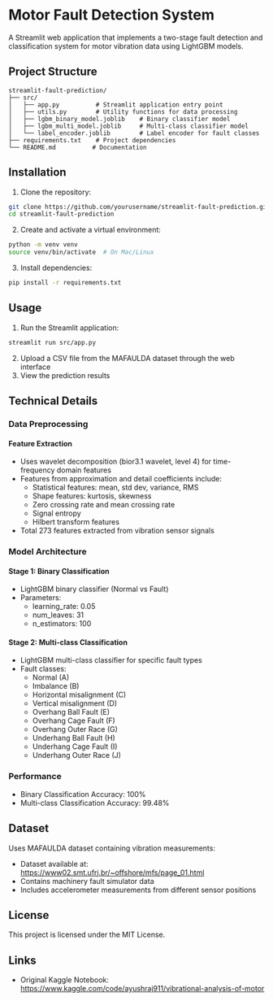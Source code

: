 # Motor Fault Detection System

A Streamlit web application that implements a two-stage fault detection and classification system for motor vibration data using LightGBM models.

## Project Structure
```
streamlit-fault-prediction/
├── src/
│   ├── app.py          # Streamlit application entry point
│   ├── utils.py        # Utility functions for data processing
│   ├── lgbm_binary_model.joblib    # Binary classifier model
│   ├── lgbm_multi_model.joblib     # Multi-class classifier model
│   └── label_encoder.joblib        # Label encoder for fault classes
├── requirements.txt    # Project dependencies
└── README.md          # Documentation
```

## Installation

1. Clone the repository:
```bash
git clone https://github.com/yourusername/streamlit-fault-prediction.git
cd streamlit-fault-prediction
```

2. Create and activate a virtual environment:
```bash
python -m venv venv
source venv/bin/activate  # On Mac/Linux
```

3. Install dependencies:
```bash
pip install -r requirements.txt
```

## Usage

1. Run the Streamlit application:
```bash
streamlit run src/app.py
```

2. Upload a CSV file from the MAFAULDA dataset through the web interface
3. View the prediction results

## Technical Details

### Data Preprocessing

#### Feature Extraction
- Uses wavelet decomposition (bior3.1 wavelet, level 4) for time-frequency domain features
- Features from approximation and detail coefficients include:
  - Statistical features: mean, std dev, variance, RMS
  - Shape features: kurtosis, skewness 
  - Zero crossing rate and mean crossing rate
  - Signal entropy
  - Hilbert transform features
- Total 273 features extracted from vibration sensor signals

### Model Architecture

#### Stage 1: Binary Classification
- LightGBM binary classifier (Normal vs Fault)
- Parameters:
  - learning_rate: 0.05
  - num_leaves: 31
  - n_estimators: 100
  
#### Stage 2: Multi-class Classification  
- LightGBM multi-class classifier for specific fault types
- Fault classes:
  - Normal (A)
  - Imbalance (B)  
  - Horizontal misalignment (C)
  - Vertical misalignment (D)
  - Overhang Ball Fault (E)
  - Overhang Cage Fault (F)
  - Overhang Outer Race (G)
  - Underhang Ball Fault (H)
  - Underhang Cage Fault (I)
  - Underhang Outer Race (J)

### Performance
- Binary Classification Accuracy: 100%
- Multi-class Classification Accuracy: 99.48%

## Dataset

Uses MAFAULDA dataset containing vibration measurements:
- Dataset available at: https://www02.smt.ufrj.br/~offshore/mfs/page_01.html
- Contains machinery fault simulator data
- Includes accelerometer measurements from different sensor positions

## License

This project is licensed under the MIT License.

## Links
- Original Kaggle Notebook: https://www.kaggle.com/code/ayushraj911/vibrational-analysis-of-motor